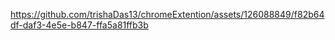 

https://github.com/trishaDas13/chromeExtention/assets/126088849/f82b64df-daf3-4e5e-b847-ffa5a81ffb3b

